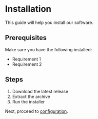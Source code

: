 # Installation

This guide will help you install our software.

## Prerequisites

Make sure you have the following installed:
- Requirement 1
- Requirement 2

## Steps

1. Download the latest release
2. Extract the archive
3. Run the installer

Next, proceed to [configuration](config.md).